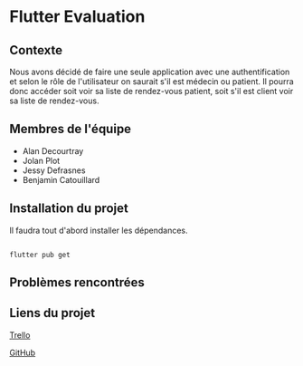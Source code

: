 # Flutter Evaluation

## Contexte

Nous avons décidé de faire une seule application avec une authentification et selon le rôle de l'utilisateur on saurait s'il est médecin ou patient. Il pourra donc accéder soit voir sa liste de rendez-vous patient, soit s'il est client voir sa liste de rendez-vous.

## Membres de l'équipe

- Alan Decourtray
- Jolan Plot
- Jessy Defrasnes
- Benjamin Catouillard

## Installation du projet

Il faudra tout d'abord installer les dépendances.

```

flutter pub get

```

## Problèmes rencontrées

## Liens du projet

[Trello](https://trello.com/invite/b/X1T5YIhS/7763fdcf9ab1f0bdaf7738721fba72d6/flutter-eval)

[GitHub](https://github.com/Enigmiam-Flutter/Flutter4exam)
